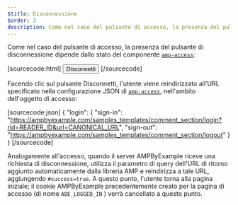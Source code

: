 ```yaml
---
$title: Disconnessione
$order: 3
description: Come nel caso del pulsante di accesso, la presenza del pulsante di disconnessione dipende dallo stato del componente amp-access ...
---
```


Come nel caso del pulsante di accesso, la presenza del pulsante di disconnessione dipende dallo stato del componente [`amp-access`](../../../../documentation/components/reference/amp-access.md):

[sourcecode:html] <button amp-access="loggedIn" amp-access-hide="" tabindex="0" on="tap:amp-access.login-sign-out" class="button-primary comment-button">Disconnetti</button> [/sourcecode]

Facendo clic sul pulsante Disconnetti, l'utente viene reindirizzato all'URL specificato nella configurazione JSON di [`amp-access`](../../../../documentation/components/reference/amp-access.md), nell'ambito dell'oggetto di accesso:

[sourcecode:json] { "login": { "sign-in": "https://ampbyexample.com/samples_templates/comment_section/login?rid=READER_ID&url=CANONICAL_URL", "sign-out": "https://ampbyexample.com/samples_templates/comment_section/logout" } } [/sourcecode]

Analogamente all'accesso, quando il server AMPByExample riceve una richiesta di disconnessione, utilizza il parametro di query dell'URL di ritorno aggiunto automaticamente dalla libreria AMP e  reindirizza a tale URL, aggiungendo `#success=true`. A questo punto, l'utente torna alla pagina iniziale; il cookie AMPByExample precedentemente creato per la pagina di accesso (di nome `ABE_LOGGED_IN` ) verrà cancellato a questo punto.

